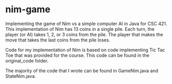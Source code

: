 # nim-game
Implementing the game of Nim vs a simple computer AI in Java for CSC 421. This implementation of Nim has 13 coins in a single pile. Each turn, the player (or AI) takes 1, 2, or 3 coins from the pile. The player that makes the move that takes the last coins from the pile loses.

Code for my implementation of Nim is based on code implementing Tic Tac Toe that was provided for the course. This code can be found in the original_code folder.

The majority of the code that I wrote can be found in GameNim.java and StateNim.java. 


